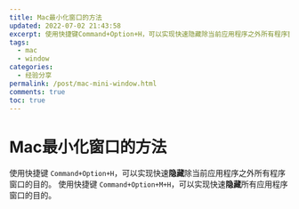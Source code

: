 ```yaml
---
title: Mac最小化窗口的方法
updated: 2022-07-02 21:43:58
excerpt: 使用快捷键Command+Option+H，可以实现快速隐藏除当前应用程序之外所有程序窗口的目的。 使用快捷键Command+Option+M+H，可以实现快速隐藏所有应用程序窗口的目的。
tags:
  - mac
  - window
categories:
  - 经验分享
permalink: /post/mac-mini-window.html
comments: true
toc: true
---
```

# Mac最小化窗口的方法

使用快捷键 `Command+Option+H`，可以实现快速**隐藏**除当前应用程序之外所有程序窗口的目的。 使用快捷键 `Command+Option+M+H`，可以实现快速**隐藏**所有应用程序窗口的目的。